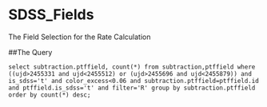 SDSS_Fields
===========

The Field Selection for the Rate Calculation

##The Query

```
select subtraction.ptffield, count(*) from subtraction,ptffield where ((ujd>2455331 and ujd<2455512) or (ujd>2455696 and ujd<2455879)) and is_sdss='t' and color_excess<0.06 and subtraction.ptffield=ptffield.id and ptffield.is_sdss='t' and filter='R' group by subtraction.ptffield order by count(*) desc;
```